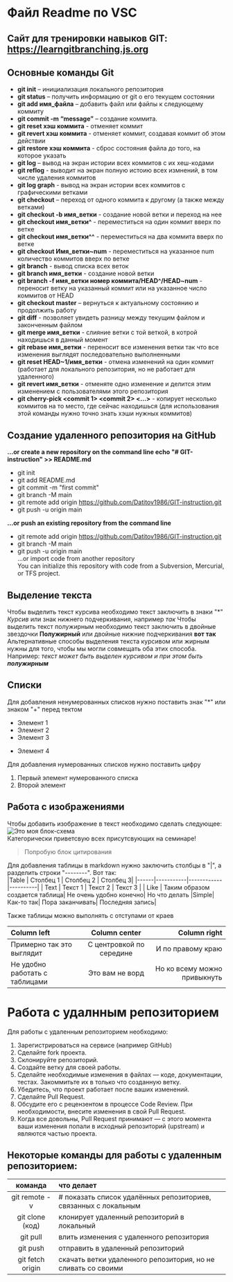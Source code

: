 # Файл Readme по VSC  

## Сайт для тренировки навыков GIT: https://learngitbranching.js.org  

## Основные команды Git
+ **git init** – инициализация локального репозитория  
+ **git status** – получить информацию от git о его текущем состоянии  
+ **git add имя_файла** – добавить файл или файлы к следующему коммиту  
+ **git commit -m “message”** – создание коммита.  
+ **git reset хэш коммита** - отменяет коммит
+ **git revert хэш коммита** - отменяет коммит, создавая коммит об этом действии  
+ **git restore хэш коммита** - сброс состояния файла до того, на которое указать
+ **git log** – вывод на экран истории всех коммитов с их хеш-кодами  
+ **git reflog** - выводит на экран полную истоию всех измнений, в том числе удаления коммитов  
+ **git log graph** - вывод на экран истории всех коммитов с графическими ветками 
+ **git checkout** – переход от одного коммита к другому (а также между ветками)  
+ **git checkout -b имя_ветки** - создание новой ветки и переход на нее  
+ **git checkout имя_ветки^** - переместиться на один коммит вверх по ветке  
+ **git checkout имя_ветки^^** - переместиться на два коммита вверх по ветке  
+ **git checkout Имя_ветки~num** - переместиться на указанное num количество коммитов вверх по ветке
+ **git branch** - вывод списка всех веток
+ **git branch имя_ветки** - создание новой ветки 
+ **git branch -f имя_ветки номер коммита/HEAD^/HEAD~num** - переносит ветку на указанный коммит или на указанное число коммитов от HEAD
+ **git checkout master** – вернуться к актуальному состоянию и продолжить работу  
+ **git diff** - позволяет увидеть разницу между текущим файлом и законченным файлом  
+ **git merge имя_ветки** - слияние ветки с той веткой, в котрой находишься в данный момент
+ **git rebase имя_ветки** - переносит все изменения ветки так что все изменения выглядят последовательно выполненными  
+ **git reset HEAD~1/имя_ветки** - отмена изменений на один коммит (работает для локального репозитория, но не работает для удаленного)  
+ **git revert имя_ветки** - отменяте одно изменение и делится этим изменением с пользователями этого репозитория  
+ **git cherry-pick <commit 1> <commit 2> <...>** - копирует несколько коммитов на то место, где сейчас находишься (для использования этой команды нужно точно знать хэши нужных коммитов)  

## Создание удаленного репозитория на GitHub

**…or create a new repository on the command line
echo "# GIT-instruction" >> README.md**   
+ git init  
+ git add README.md  
+ git commit -m "first commit"  
+ git branch -M main  
+ git remote add origin https://github.com/Datitov1986/GIT-instruction.git  
+ git push -u origin main  

**…or push an existing repository from the command line**  
+ git remote add origin https://github.com/Datitov1986/GIT-instruction.git  
+ git branch -M main  
+ git push -u origin main  
…or import code from another repository  
You can initialize this repository with code from a Subversion, Mercurial, or TFS project.


## Выделение текста  
Чтобы выделить текст курсива необходимо текст заключить в знаки "*" *Курсив* или знак нижнего подчеркивания, например _так_ 
Чтобы выделить текст полужирным необходимо текст заключить в двойные звездочки **Полужирный** или двойные нижние подчеркивания __вот так__  
Альтернативные способы выделения текста курсивом или жирным нужны для того, чтобы мы могли совмещать оба этих способа. Например: _текст может быть выделен курсивом и при этом быть **полужирным**_
## Списки  
Для добавления ненумерованных списков нужно поставить знак "*" или знаком "+" перед тектом
* Элемент 1
* Элемент 2
* Элемент 3  
+ Элемент 4  

Для добавления нумерованных списков нужно поставить цифру
1. Первый элемент нумерованного списка
2. Второй элемент
## Работа с изображениями  
Чтобы добавить изображение в текст необходимо сделать следующее:
![Это моя блок-схема](Homework.png)  
Категорически приветсвую всех присутсвующих на семинаре!  
> Попробую блок цитирования  

Для добавления таблицы в markdown нужно заключить столбцы в "|", а разделить строки "--------". Вот так:  
|Table | Столбец 1 | Столбец 2  | Столбец 3|
|------|-----------|------------|----------|
| Text | Текст 1   | Текст 2    | Текст 3  |
| Like | Таким образом создается таблица| Не очень удобно конечно| Но что делать
|Simple| Как-то так| Пора заканчивать| Последняя запись|

Также таблицы можно выполнять с отступами от краев

|Column left  |Column center  |Column right  |
|:-----------|:-------------:|-------------:|
|Примерно так это выглядит| С центровкой по середине| И по правому краю|
|Не удобно работать с таблицами| Это вам не ворд| Но ко всему можно привыкнуть|

# **Работа с удалнным репозиторием**
Для работы с удаленным репозиторием необходимо:
1. Зарегистрироваться на сервисе (например GitHub)
2. Сделайте fork проекта.
3. Склонируйте репозиторий.
4. Создайте ветку для своей работы.
5. Сделайте необходимые изменения в файлах — коде, документации, тестах. Закоммитьте их в только что созданную ветку.
6. Убедитесь, что проект работает после ваших изменений.
7. Сделайте Pull Request.
8. Обсудите его с рецензентом в процессе Code Review. При необходимости, внесите изменения в свой Pull Request.
9. Когда все довольны, Pull Request принимают — с этого момента ваши изменения попали в исходный репозиторий (upstream) и являются частью проекта.  
## Некоторые команды для работы с удаленным репозиторием:

|команда	|что делает    |
|:----------:|:-------------|
|git remote -v|	# показать список удалённых репозиториев, связанных с локальным|
|git clone (код)|	клонирует удаленный репозиторий в локальный|
|git pull|	влить изменения с удаленного репозитория|
|git push|	отправить в удаленный репозиторий|
|git fetch origin|	скачать ветки удаленного репозитория, но не сливать со своими|
